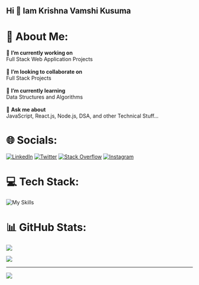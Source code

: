 ## Hi 👋 Iam Krishna Vamshi Kusuma


# 💫 About Me:
🔭 **I’m currently working on**<br>Full Stack Web Application Projects<br><br>👯 **I’m looking to collaborate on**<br>Full Stack Projects<br><br>🌱 **I’m currently learning**<br>Data Structures and Algorithms<br><br>💬 **Ask me about**<br>JavaScript, React.js, Node.js, DSA, and other Technical Stuff...



# 🌐 Socials:
[![LinkedIn](https://skillicons.dev/icons?i=linkedin&theme=light)](https://linkedin.com/in/krishnavamshikusuma) 
[![Twitter](https://skillicons.dev/icons?i=twitter&theme=light)](https://twitter.com/Krishnavamshi_1) 
[![Stack Overflow](https://skillicons.dev/icons?i=stackoverflow&theme=light)](https://stackoverflow.com/users/20693132) 
[![Instagram](https://skillicons.dev/icons?i=instagram&theme=light)](https://instagram.com/the_krishnavamshi) 
<!-- [![Facebook](https://skillicons.dev/icons?i=facebook&theme=light)](https://facebook.com/krishnavamshi.kusuma)  -->



# 💻 Tech Stack:
![My Skills](https://skillicons.dev/icons?i=js,cpp,java,nodejs,react,expressjs,mongodb,mysql,redux,tailwind,html,css,git,github,postman,docker,vite&theme=dark)
<!-- ![JavaScript](https://img.shields.io/badge/javascript-%23323330.svg?style=for-the-badge&logo=javascript&logoColor=%23F7DF1E)
![C++](https://img.shields.io/badge/c++-%2300599C.svg?style=for-the-badge&logo=c%2B%2B&logoColor=white)
![React](https://img.shields.io/badge/react-%2320232a.svg?style=for-the-badge&logo=react&logoColor=%2361DAFB)
![NodeJS](https://img.shields.io/badge/node.js-6DA55F?style=for-the-badge&logo=node.js&logoColor=white)
![Express.js](https://img.shields.io/badge/express.js-%23404d59.svg?style=for-the-badge&logo=express&logoColor=%2361DAFB) 
![MongoDB](https://img.shields.io/badge/MongoDB-%234ea94b.svg?style=for-the-badge&logo=mongodb&logoColor=white) 
![HTML5](https://img.shields.io/badge/html5-%23E34F26.svg?style=for-the-badge&logo=html5&logoColor=white)
![CSS3](https://img.shields.io/badge/css3-%231572B6.svg?style=for-the-badge&logo=css3&logoColor=white) 
![TailwindCSS](https://img.shields.io/badge/tailwindcss-%2338B2AC.svg?style=for-the-badge&logo=tailwind-css&logoColor=white)  
![Redux Toolkit](https://img.shields.io/badge/redux-%23593d88.svg?style=for-the-badge&logo=redux&logoColor=white) 
![Socket.io](https://img.shields.io/badge/Socket.io-black?style=for-the-badge&logo=socket.io&badgeColor=010101) 
![Vite](https://img.shields.io/badge/vite-%23646CFF.svg?style=for-the-badge&logo=vite&logoColor=white) 
![MySQL](https://img.shields.io/badge/mysql-%2300000f.svg?style=for-the-badge&logo=mysql&logoColor=white) 
![Postman](https://img.shields.io/badge/Postman-FF6C37?style=for-the-badge&logo=postman&logoColor=white)
![GIT](https://img.shields.io/badge/Git-fc6d26?style=for-the-badge&logo=git&logoColor=white) 
![JWT](https://img.shields.io/badge/JWT-black?style=for-the-badge&logo=JSON%20web%20tokens) 
![NPM](https://img.shields.io/badge/NPM-%23CB3837.svg?style=for-the-badge&logo=npm&logoColor=white)  
![Chart.js](https://img.shields.io/badge/chart.js-F5788D.svg?style=for-the-badge&logo=chart.js&logoColor=white) 
![React Router](https://img.shields.io/badge/React_Router-CA4245?style=for-the-badge&logo=react-router&logoColor=white) 
![React Hook Form](https://img.shields.io/badge/React%20Hook%20Form-%23EC5990.svg?style=for-the-badge&logo=reacthookform&logoColor=white) 
![Netlify](https://img.shields.io/badge/netlify-%23000000.svg?style=for-the-badge&logo=netlify&logoColor=#00C7B7) 
![Vercel](https://img.shields.io/badge/vercel-%23000000.svg?style=for-the-badge&logo=vercel&logoColor=white)  -->
<!-- ![AWS](https://img.shields.io/badge/AWS-%23FF9900.svg?style=for-the-badge&logo=amazon-aws&logoColor=white) 
![Webpack](https://img.shields.io/badge/webpack-%238DD6F9.svg?style=for-the-badge&logo=webpack&logoColor=black) 
![GraphQL](https://img.shields.io/badge/-GraphQL-E10098?style=for-the-badge&logo=graphql&logoColor=white) 
![Java](https://img.shields.io/badge/java-%23ED8B00.svg?style=for-the-badge&logo=openjdk&logoColor=white) 
![Python](https://img.shields.io/badge/python-3670A0?style=for-the-badge&logo=python&logoColor=ffdd54) 
![TypeScript](https://img.shields.io/badge/typescript-%23007ACC.svg?style=for-the-badge&logo=typescript&logoColor=white) 
![Bootstrap](https://img.shields.io/badge/bootstrap-%238511FA.svg?style=for-the-badge&logo=bootstrap&logoColor=white) 
![Canva](https://img.shields.io/badge/Canva-%2300C4CC.svg?style=for-the-badge&logo=Canva&logoColor=white) 
![Figma](https://img.shields.io/badge/figma-%23F24E1E.svg?style=for-the-badge&logo=figma&logoColor=white) 
![Docker](https://img.shields.io/badge/docker-%230db7ed.svg?style=for-the-badge&logo=docker&logoColor=white) 
![Kubernetes](https://img.shields.io/badge/kubernetes-%23326ce5.svg?style=for-the-badge&logo=kubernetes&logoColor=white) 
![ESLint](https://img.shields.io/badge/ESLint-4B3263?style=for-the-badge&logo=eslint&logoColor=white)  -->



# 📊 GitHub Stats:
<!-- ![](https://github-readme-stats.vercel.app/api?username=KrishnaOnline&theme=midnight-purple&hide_border=false&include_all_commits=true&count_private=true)<br/> -->
![](https://github-readme-streak-stats.herokuapp.com/?user=KrishnaOnline&theme=highcontrast&hide_border=false)<br/>
<!-- ![](https://github-readme-stats.vercel.app/api/top-langs/?username=KrishnaOnline&theme=midnight-purple&hide_border=false&include_all_commits=true&count_private=true&layout=compact) -->
<!--
## 🏆 GitHub Trophies
![](https://github-profile-trophy.vercel.app/?username=KrishnaOnline&theme=radical&no-frame=false&no-bg=false&margin-w=4)
-->
<!--
### ✍️ Random Dev Quote
![](https://quotes-github-readme.vercel.app/api?type=horizontal&theme=radical)
-->
<!-- ### 🔝 Top Contributed Repo
![](https://github-contributor-stats.vercel.app/api?username=KrishnaOnline&limit=5&theme=radical&combine_all_yearly_contributions=true) -->
<!--
### 😂 Random Dev Meme
<img src='https://randommeme-five.vercel.app/' style="height: 400px;"/>
-->

<a href="https://github.com/KrishnaOnline">
  <img  src="https://github-readme-activity-graph.vercel.app/graph?username=KrishnaOnline&theme=high-contrast" />
</a>

---
[![](https://visitcount.itsvg.in/api?id=KrishnaOnline&icon=5&color=1)](https://visitcount.itsvg.in)

<!-- Proudly created with GPRM ( https://gprm.itsvg.in ) -->
